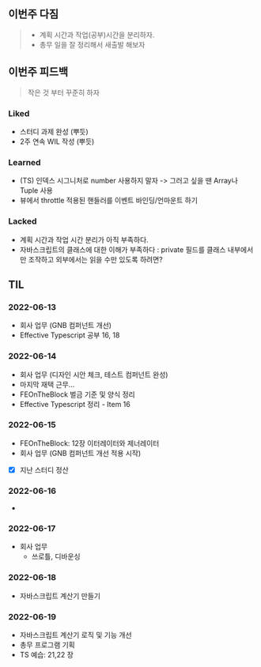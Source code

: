 ## 이번주 다짐
> - 계획 시간과 작업(공부)시간을 분리하자.
> - 총무 일을 잘 정리해서 새출발 해보자

## 이번주 피드백
> 작은 것 부터 꾸준히 하자 

### Liked
- 스터디 과제 완성 (뿌듯)
- 2주 연속 WIL 작성 (뿌듯)

### Learned
- (TS) 인덱스 시그니처로 number 사용하지 말자 -> 그러고 싶을 땐 Array나 Tuple 사용
- 뷰에서 throttle 적용된 핸들러를 이벤트 바인딩/언마운트 하기

### Lacked
- 계획 시간과 작업 시간 분리가 아직 부족하다.
- 자바스크립트의 클래스에 대한 이해가 부족하다 : private 필드를 클래스 내부에서만 조작하고 외부에서는 읽을 수만 있도록 하려면?

## TIL
### 2022-06-13
- 회사 업무 (GNB 컴퍼넌트 개선)
- Effective Typescript 공부 16, 18

### 2022-06-14
- 회사 업무 (디자인 시안 체크, 테스트 컴퍼넌트 완성)
- 마지막 재택 근무...
- FEOnTheBlock 벌금 기준 및 양식 정리
- Effective Typescript 정리 - Item 16

### 2022-06-15
- FEOnTheBlock: 12장 이터레이터와 제너레이터
- 회사 업무 (GNB 컴퍼넌트 개선 적용 시작)
- [x] 지난 스터디 정산

### 2022-06-16
- 

### 2022-06-17
- 회사 업무 
	- 쓰로틀, 디바운싱

### 2022-06-18
- 자바스크립트 계산기 만들기

### 2022-06-19
- 자바스크립트 계산기 로직 및 기능 개선
- 총무 프로그램 기획
- TS 예습: 21,22 장
